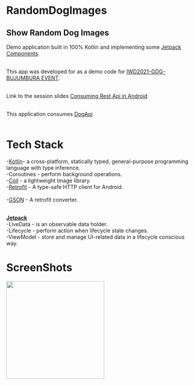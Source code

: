 # RandomDogImages
## Show Random Dog Images

Demo application built in 100% Kotlin and implementing some [Jetpack Components](https://developer.android.com/topic/libraries/architecture/).<br/><br/>

This app was developed for as a demo code for  [IWD2021-GDG-BUJUMBURA EVENT](https://gdg.community.dev/gdg-bujumbura/).<br/><br/> 

Link to the session slides [Consuming Rest Api in Android](https://speakerdeck.com/valentinerutto/consuming-rest-api-with-retrofit-in-android)<br/><br/>

This application consumes [DogApi](https://dog.ceo/dog-api/documentation/random)<br/><br/>

# Tech Stack<br/>
-[Kotlin](https://developer.android.com/kotlin?gclid=CjwKCAjw9r-DBhBxEiwA9qYUpWK_ANJvWx6zBkFk-4XeP5a0dCxwyFZv_EeeqAcUx1K_Mj3gGkpdxRoCW9IQAvD_BwE&gclsrc=aw.ds)- a cross-platform, statically typed, general-purpose programming language with type inference.<br/>
-Coroutines - perform background operations.<br/>
-[Coil](https://coil-kt.github.io/coil/getting_started/) - a lightweight Image library.<br/>
-[Retrofit](https://square.github.io/retrofit/) - A type-safe HTTP client for Android.<br/><br/>
-[GSON](https://github.com/google/gson) - A retrofit converter.<br/><br/>



[**Jetpack**](https://developer.android.com/jetpack)<br/>
-LiveData - is an observable data holder.<br/>
-Lifecycle - perform action when lifecycle state changes.<br/>
-ViewModel - store and manage UI-related data in a lifecycle conscious way.<br/>

# ScreenShots 
<img src="https://user-images.githubusercontent.com/10762793/117535770-f4972700-afff-11eb-9c30-bd66c7b2494f.png" width="260">&emsp;



